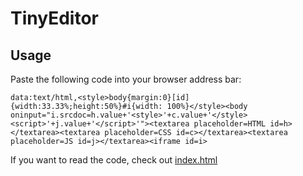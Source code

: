 # TinyEditor

## Usage

Paste the following code into your browser address bar:

    data:text/html,<style>body{margin:0}[id]{width:33.33%;height:50%}#i{width: 100%}</style><body oninput="i.srcdoc=h.value+'<style>'+c.value+'</style><script>'+j.value+'</script>'"><textarea placeholder=HTML id=h></textarea><textarea placeholder=CSS id=c></textarea><textarea placeholder=JS id=j></textarea><iframe id=i>
    
If you want to read the code, check out [index.html](https://github.com/ZweiZhao/TinyEditor/blob/master/index.html)
